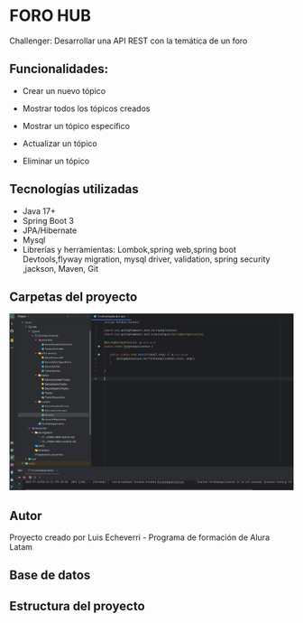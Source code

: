 # FORO HUB
Challenger: Desarrollar una API REST con la temática de un foro
## Funcionalidades: 
  * Crear un nuevo tópico

  * Mostrar todos los tópicos creados

  * Mostrar un tópico específico

  * Actualizar un tópico

  * Eliminar un tópico
## Tecnologías utilizadas
* Java 17+
* Spring Boot 3
* JPA/Hibernate
* Mysql
* Librerías y herramientas: Lombok,spring web,spring boot Devtools,flyway migration, mysql driver, validation, spring security ,jackson, Maven, Git
## Carpetas del proyecto
![Carpetas forohub](https://github.com/elileec/foroHub/blob/master/Carpetas%20forohub.PNG)
## Autor
Proyecto creado por Luis Echeverri - Programa de formación de Alura Latam
## Base de datos


## Estructura del proyecto
